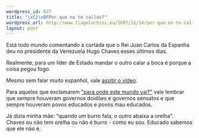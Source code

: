 ```yaml
--- 
wordpress_id: 627
title: "\xC2\xBFPor que no te callas?"
wordpress_url: http://www.tiagoluchini.eu/2007/11/14/por-que-no-te-callas/
layout: post
---
```

Está todo mundo comentando a cortada que o Rei Juan Carlos da Espanha deu no presidente da Venezuela Hugo Chaves esses últimos dias.

Realmente, para um líder de Estado mandar o outro calar a boca é porque a coisa pegou fogo.

Mesmo sem falar muito espanhol, vale <a href="http://www.youtube.com/watch?v=utSKLe05p1s" target="_blank">assitir o vídeo</a>.

Para aqueles que exclamarem <a href="http://www.tiagoluchini.eu/2007/11/14/na-minha-epoca/">"para onde este mundo vai?"</a> vale lembrar que sempre houveram governos doidões e governos sensatos e que sempre houveram povos educados e povos mau educados.

Já dizia minha mãe: "quando um burro fala, o outro abaixa a orelha". Chaves ou não tem orelha ou não é burro - como eu sou. Educado sabemos que ele não é.
